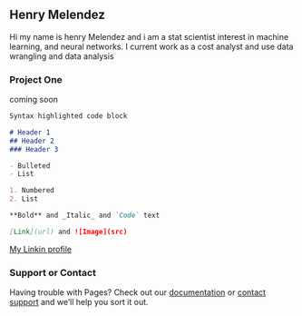 ## Henry Melendez

Hi my name is henry Melendez and i am a stat scientist interest in machine learning, and neural networks. I current work as a cost analyst and use data wrangling and data analysis 



### Project One
coming soon 
```markdown
Syntax highlighted code block

# Header 1
## Header 2
### Header 3

- Bulleted
- List

1. Numbered
2. List

**Bold** and _Italic_ and `Code` text

[Link](url) and ![Image](src)
```


[My Linkin profile](https://www.linkedin.com/in/henrymelendez/)



### Support or Contact

Having trouble with Pages? Check out our [documentation](https://help.github.com/categories/github-pages-basics/) or [contact support](https://github.com/contact) and we’ll help you sort it out.
